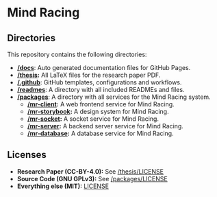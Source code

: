 # Mind Racing

## Directories

This repository contains the following directories:

- **[/docs](/docs/README.md)**: Auto generated documentation files for GitHub Pages.
- **[/thesis](/thesis/README.md):** All LaTeX files for the research paper PDF.
- **[/.github](/.github)**: GitHub templates, configurations and workflows.
- **[/readmes](/readmes/README.md)**: A directory with all included READMEs and files.
- **[/packages](/packages/README.md)**: A directory with all services for the Mind Racing system.
  - **[/mr-client](/packages/mr-client/README.md):** A web frontend service for Mind Racing.
  - **[/mr-storybook](/packages/mr-storybook/README.md):** A design system for Mind Racing.
  - **[/mr-socket](/packages/mr-socket/README.md):** A socket service for Mind Racing.
  - **[/mr-server](/packages/mr-server/README.md):** A backend server service for Mind Racing.
  - **[/mr-database](/packages/mr-database/README.md):** A database service for Mind Racing.

## Licenses

- **Research Paper (CC-BY-4.0):** See [/thesis/LICENSE](/thesis/LICENSE)
- **Source Code (GNU GPLv3):** See [/packages/LICENSE](/packages/LICENSE)
- **Everything else (MIT):** [LICENSE](LICENSE)

